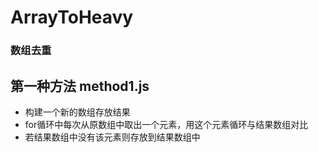 # ArrayToHeavy
### 数组去重

## 第一种方法 method1.js
* 构建一个新的数组存放结果
* for循环中每次从原数组中取出一个元素，用这个元素循环与结果数组对比
* 若结果数组中没有该元素则存放到结果数组中